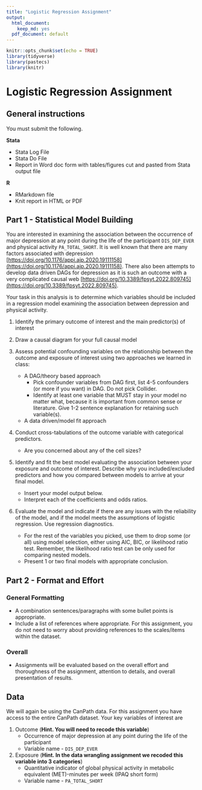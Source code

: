 ```yaml
---
title: "Logistic Regression Assignment"
output:
  html_document:
    keep_md: yes
  pdf_document: default
---
```



```r
knitr::opts_chunk$set(echo = TRUE)
library(tidyverse)
library(pastecs)
library(knitr)
```

# Logistic Regression Assignment

## General instructions

You must submit the following. 

**Stata**

* Stata Log File
* Stata Do File
* Report in Word doc form with tables/figures cut and pasted from Stata output file

**R**

* RMarkdown file
* Knit report in HTML or PDF

## Part 1 - Statistical Model Building

You are interested in examining the association between the occurrence of major depression at any point during the life of the participant `DIS_DEP_EVER` and physical activity `PA_TOTAL_SHORT`. It is well known that there are many factors associated with depression [https://doi.org/10.1176/appi.ajp.2020.19111158](https://doi.org/10.1176/appi.ajp.2020.19111158). There also been attempts to develop data driven DAGs for depression as it is such an outcome with a very complicated causal web [https://doi.org/10.3389/fpsyt.2022.809745](https://doi.org/10.3389/fpsyt.2022.809745).

Your task in this analysis is to determine which variables should be included in a regression model examining the association between depression and physical activity. 

1. Identify the primary outcome of interest and the main predictor(s) of interest

2. Draw a causal diagram for your full causal model

3. Assess potential confounding variables on the relationship between the outcome and exposure of interest using two approaches we learned in class:  

    * A DAG/theory based approach
        * Pick confounder variables from DAG first, list 4-5 confounders (or more if you want) in DAG. Do not pick Collider.
        * Identify at least one variable that MUST stay in your model no matter what, because it is important from common sense or literature. Give 1-2 sentence explanation for retaining such variable(s).
    * A data driven/model fit approach  

4. Conduct cross-tabulations of the outcome variable with categorical predictors.

    * Are you concerned about any of the cell sizes?  

5. Identify and fit the best model evaluating the association between your exposure and outcome of interest. Describe why you included/excluded predictors and how you compared between models to arrive at your final model.  

    * Insert your model output below. 
    * Interpret each of the coefficients and odds ratios.   

6. Evaluate the model and indicate if there are any issues with the reliability of the model, and if the model meets the assumptions of logistic regression. Use regression diagnostics. 

    * For the rest of the variables you picked, use them to drop some (or all) using model selection, either using AIC, BIC, or likelihood ratio test. Remember, the likelihood ratio test can be only used for comparing nested models.
    * Present 1 or two final models with appropriate conclusion.

## Part 2 - Format and Effort 

### General Formatting
- A combination sentences/paragraphs with some bullet points is appropriate.
- Include a list of references where appropriate. For this assignment, you do not need to worry
about providing references to the scales/items within the dataset.

### Overall
- Assignments will be evaluated based on the overall effort and thoroughness of the assignment, attention to details, and overall presentation of results.

## Data

We will again be using the CanPath data. For this assignment you have access to the entire CanPath dataset. Your key variables of interest are

1. Outcome (__Hint. You will need to recode this variable__)
    * Occurrence of major depression at any point during the life of the participant
    * Variable name - `DIS_DEP_EVER`
2. Exposure (__Hint. In the data wrangling assignment we recoded this variable into 3 categories__)
    * Quantitative indicator of global physical activity in metabolic equivalent (MET)-minutes per week (IPAQ short form)
    * Variable name - `PA_TOTAL_SHORT`
